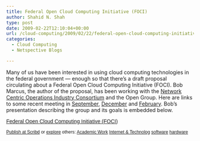 ```yaml
---
title: Federal Open Cloud Computing Initiative (FOCI)
author: Shahid N. Shah
type: post
date: 2009-02-22T12:10:04+00:00
url: /cloud-computing/2009/02/22/federal-open-cloud-computing-initiative-foci/
categories:
  - Cloud Computing
  - Netspective Blogs

---
```

Many of us have been interested in using cloud computing technologies in the federal government &#8212; enough so that there&#8217;s a draft proposal circulating about a Federal Open Cloud Computing Initiative (FOCI). Bob Marcus, the author of the proposal, has been working with the [Network Centric Operations Industry Consortium][1] and the Open Group. Here are links to some recent meeting in [September][2], [December][3] and [February][4]. Bob&#8217;s presentation describing the group and its goals is embedded below.

<a style="margin: 12px auto 6px auto; font-family: Helvetica,Arial,Sans-serif; font-style: normal; font-variant: normal; font-weight: normal; font-size: 14px; line-height: normal; font-size-adjust: none; font-stretch: normal; -x-system-font: none; display: block; text-decoration: underline;" title="View Federal Open Cloud Computing Initiative (FOCI) on Scribd" href="http://www.scribd.com/doc/12704194/Federal-Open-Cloud-Computing-Initiative-FOCI">Federal Open Cloud Computing Initiative (FOCI)</a> 

<div style="margin: 6px auto 3px auto; font-family: Helvetica,Arial,Sans-serif; font-style: normal; font-variant: normal; font-weight: normal; font-size: 12px; line-height: normal; font-size-adjust: none; font-stretch: normal; -x-system-font: none; display: block;">
  <a style="text-decoration: underline;" href="http://www.scribd.com/upload">Publish at Scribd</a> or <a style="text-decoration: underline;" href="http://www.scribd.com/browse">explore</a> others: <a href="http://www.scribd.com/browse/Academic-Work/?style=text-decoration%3A+underline%3B">Academic Work</a> <a href="http://www.scribd.com/browse/Research/Internet-Technology?style=text-decoration%3A+underline%3B">Internet & Technolog</a> <a style="text-decoration: underline;" href="http://www.scribd.com/tag/software">software</a> <a style="text-decoration: underline;" href="http://www.scribd.com/tag/hardware">hardware</a>
</div>

 [1]: https://www.ncoic.org/
 [2]: http://federalcloudcomputing.wik.is/September_17%2c_2008_Cloud_Computing_Session
 [3]: http://federalcloudcomputing.wik.is/index.php?title=December_10-11%2C_2008_Cloud_Computing_Sessions
 [4]: http://opengroup.org/sandiego2009-eccc/program.htm